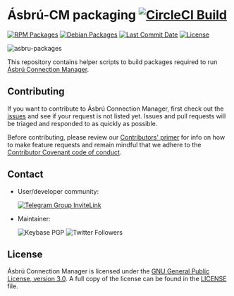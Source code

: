 # Ásbrú-CM packaging [![CircleCI Build][build-badge]][build-url]

[![RPM Packages][rpm-badge]][rpm-url]
[![Debian Packages][deb-badge]][deb-url]
[![Last Commit Date][last-commit-badge]][commits-url]
[![License][license-badge]][license-url]

![asbru-packages](https://user-images.githubusercontent.com/15098724/57073366-c4d91a00-6c95-11e9-92f4-1be2f7f33493.png)

This repository contains helper scripts to build packages required to run [Ásbrú Connection Manager](https://asbru-cm.net).

## Contributing

If you want to contribute to Ásbrú Connection Manager, first check out the [issues](https://github.com/asbru-cm/asbru-cm/issues) and see if your request is not listed yet.  Issues and pull requests will be triaged and responded to as quickly as possible.

Before contributing, please review our [Contributors' primer](https://github.com/asbru-cm/asbru-cm/blob/master/CONTRIBUTING.md) for info on how to make feature requests and remain mindful that we adhere to the [Contributor Covenant code of conduct](https://github.com/asbru-cm/asbru-cm/blob/master/CODE_OF_CONDUCT.md).

## Contact

* User/developer community:

  [![Telegram Group InviteLink][telegram-badge]][telegram-invite-link]

* Maintainer:

  ![Keybase PGP](https://img.shields.io/keybase/pgp/rscholar.svg?label=Keybase&logo=Keybase&logoColor=white&style=for-the-badge)
  ![Twitter Followers](https://img.shields.io/twitter/follow/SingularErgoSum.svg?color=darkorange&label=On%20Twitter%20%40SingularErgoSum&logo=Twitter&style=for-the-badge)

## License

Ásbrú Connection Manager is licensed under the [GNU General Public License, version 3.0](http://www.gnu.org/licenses/gpl-3.0.html).  A full copy of the license can be found in the [LICENSE](LICENSE) file.

[build-badge]: https://img.shields.io/circleci/project/github/RogueScholar/asbru-cm-packages.svg?style=for-the-badge&logo=CircleCI&logoColor=yellow
[build-url]: https://circleci.com/gh/RogueScholar/packages
[license-badge]: https://img.shields.io/github/license/RogueScholar/packages.svg?style=for-the-badge&logo=gnu&logoColor=white
[license-url]: LICENSE
[deb-badge]: https://img.shields.io/badge/Packages-Debian-blue.svg?style=for-the-badge&logo=debian&logoColor=lightblue
[deb-url]: https://packagecloud.io/asbru-cm/asbru-cm?filter=debs
[rpm-badge]: https://img.shields.io/badge/Packages-RPM-blue.svg?style=for-the-badge&logo=linux&logoColor=red
[rpm-url]: https://packagecloud.io/asbru-cm/asbru-cm?filter=rpms
[last-commit-badge]: https://img.shields.io/github/last-commit/RogueScholar/packages.svg?style=for-the-badge&logo=Github&logoColor=white
[commits-url]: https://github.com/RogueScholar/packages/commits/master
[telegram-badge]: https://img.shields.io/badge/telegram-channel-blue.svg?style=for-the-badge&logo=Telegram
[telegram-invite-link]: https://t.me/asbru_cm
